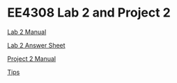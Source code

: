 EE4308 Lab 2 and Project 2
===

[Lab 2 Manual](docs/lab2.md)

[Lab 2 Answer Sheet](docs/lab2_answers.md)

[Project 2 Manual](docs/proj2.md)

[Tips](docs/tips.md)
